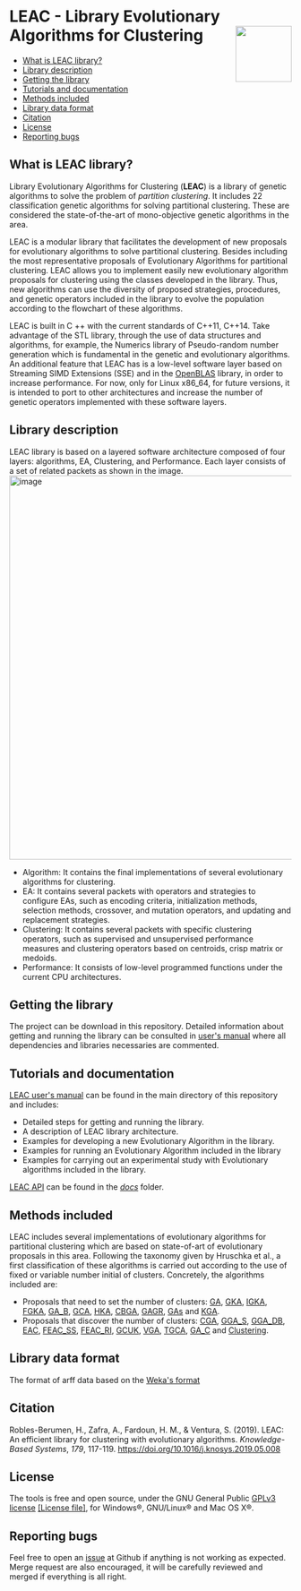 # LEAC - Library Evolutionary Algorithms for Clustering <img align="right" width="100" height="100" src="leac_logo.png">

* [What is LEAC library?](https://github.com/kdis-lab/LEAC/blob/master/README.md#what-is-leac-library)
* [Library description](https://github.com/kdis-lab/LEAC/blob/master/README.md#repository-description)
* [Getting the library](https://github.com/kdis-lab/LEAC/blob/master/README.md#getting-the-library)
* [Tutorials and documentation](https://github.com/kdis-lab/LEAC/blob/master/README.md#tutorials-and-documentation)
* [Methods included](https://github.com/kdis-lab/LEAC/blob/master/README.md#methods-included)
* [Library data format](https://github.com/kdis-lab/LEAC/blob/master/README.md#leac-library-data-format)
* [Citation](https://github.com/kdis-lab/LEAC/blob/master/README.md#citation)
* [License](https://github.com/kdis-lab/LEAC/blob/master/README.md#license)
* [Reporting bugs](https://github.com/kdis-lab/LEAC/blob/master/README.md#reporting-bugs)


## What is LEAC library?
Library Evolutionary Algorithms for Clustering (**LEAC**) is a library of genetic algorithms to solve the problem of *partition clustering*. It includes 22 classification genetic algorithms for solving partitional clustering. These are considered the state-of-the-art of mono-objective genetic algorithms in the area.

LEAC is a modular library that facilitates the development of new proposals for evolutionary algorithms to solve partitional clustering.  Besides including the most representative proposals of Evolutionary Algorithms for partitional clustering. LEAC allows you to implement easily new evolutionary algorithm proposals for clustering using the classes developed in the library. Thus, new algorithms can use the diversity of proposed strategies, procedures, and genetic operators included in the library to evolve the population according to the flowchart of these algorithms.

LEAC is built in C ++ with the current standards of C++11, C++14. Take advantage of the STL library, through the use of data structures and algorithms, for example, the Numerics library of Pseudo-random number generation which is fundamental in the genetic and evolutionary algorithms. An additional feature that LEAC has is a low-level software layer based on Streaming SIMD Extensions (SSE) and in the  [OpenBLAS](http://www.openblas.net) library, in order to increase performance. For now, only for Linux x86_64, for future versions, it is intended to port to other architectures and increase the number of genetic operators implemented with these software layers.

## Library description

LEAC library is based on a layered software architecture composed of four layers: algorithms, EA, Clustering, and Performance. Each layer consists of a set of related packets as shown in the image.
<img width="686" alt="image" src="https://github.com/kdis-lab/LEAC/assets/37608799/8171595c-595e-4199-9765-03f7d0e019f7">

* Algorithm: It contains the final implementations of several evolutionary algorithms for clustering.
* EA: It contains several packets with operators and strategies to configure EAs, such as encoding criteria, initialization methods, selection methods, crossover, and mutation operators, and updating and replacement strategies.
* Clustering: It contains several packets with specific clustering operators, such as supervised and unsupervised performance measures and clustering operators based on centroids, crisp matrix or medoids.
* Performance: It consists of low-level programmed functions under the current CPU architectures.


## Getting the library

The project can be download in this repository. Detailed information about getting and running the library can be consulted in [user's manual](https://github.com/kdis-lab/LEAC/blob/master/leac-userManual.pdf) where all dependencies and libraries necessaries are commented.

## Tutorials and documentation

[LEAC user's manual](https://github.com/kdis-lab/LEAC/blob/master/leac-userManual.pdf) can be found in the main directory of this repository and includes:
* Detailed steps for getting and running the library.
* A description of LEAC library architecture.
* Examples for developing a new Evolutionary Algorithm in the library.
* Examples for running an Evolutionary Algorithm included in the library
* Examples for carrying out an experimental study with Evolutionary algorithms included in the library.


[LEAC API](https://github.com/kdis-lab/LEAC/tree/master/docs) can be found in the [*docs*](https://github.com/kdis-lab/LEAC/tree/master/docs) folder.


## Methods included
LEAC includes several implementations of evolutionary algorithms for partitional clustering which are based on state-of-art of evolutionary
proposals in this area. Following the taxonomy given by Hruschka et al., a first classification of these algorithms is carried out
according to the use of fixed or variable number initial of clusters. Concretely, the algorithms included are:

* Proposals that need to set the number of clusters: [GA](http://dx.doi.org/10.1016/0167-8655(96)00043-8), [GKA](http://dx.doi.org/10.1109/3477.764879), [IGKA](http://dx.doi.org/10.1186/1471-2105-5-172), [FGKA](http://doi.acm.org/10.1145/967900.968029), [GA_B](http://dx.doi.org/10.1007/978-3-540-39398-6_7), [GCA](https://doi.org/10.1016/0003-2670(93)80130-D), [HKA](http://dx.doi.org/10.1109/CEC.2004.1330840), [CBGA](http://dx.doi.org/10.1093/comjnl/40.9.547), [GAGR](http://dx.doi.org/10.1016/j.patcog.2008.11.006), [GAs](http://dx.doi.org/10.1016/S0031-3203(99)00137-5) and [KGA](http://dx.doi.org/10.1016/S0020-0255(02)00208-6).
* Proposals that discover the number of clusters: [CGA](http://dl.acm.org/citation.cfm?id=1293920.1293922), [GGA_S](http://dx.doi.org/10.1016/j.eswa.2012.02.149), [GGA_DB](http://dx.doi.org/10.1016/j.eswa.2012.02.149), [EAC](http://dx.doi.org/10.1016/j.ins.2005.07.015), [FEAC_SS](http://dx.doi.org/10.1109/CEC.2006.1688522), [FEAC_RI](http://dx.doi.org/10.1109/CEC.2006.1688522), [GCUK](http://dx.doi.org/10.1016/S0031-3203(01)00108-X), [VGA](http://dx.doi.org/10.1109/5326.923275), [TGCA](http://dx.doi.org/10.1016/j.neucom.2011.11.001), [GA_C](http://dx.doi.org/10.1109/ICEC.1994.350046) and [Clustering](http://dx.doi.org/10.1016/S0031-3203(00)00005-4). 


## Library data format

The format of arff data based on the [Weka's format](https://www.cs.waikato.ac.nz/ml/weka/arff.html)


## Citation

Robles-Berumen, H., Zafra, A., Fardoun, H. M., & Ventura, S. (2019). LEAC: An efficient library for clustering with evolutionary algorithms. *Knowledge-Based Systems*, *179*, 117-119. https://doi.org/10.1016/j.knosys.2019.05.008

## License

The tools is free and open source, under the GNU General Public [GPLv3 license](https://www.gnu.org/licenses/gpl-3.0.en.html) 
[\[License file\]](../../LICENSE), for Windows&reg;, GNU/Linux&reg; and Mac OS X&reg;.

## Reporting bugs
Feel free to open an [issue](https://github.com/kdis-lab/LEAC/issues) at Github if anything is not working as expected. Merge request are also encouraged, it will be carefully reviewed and merged if everything is all right.


